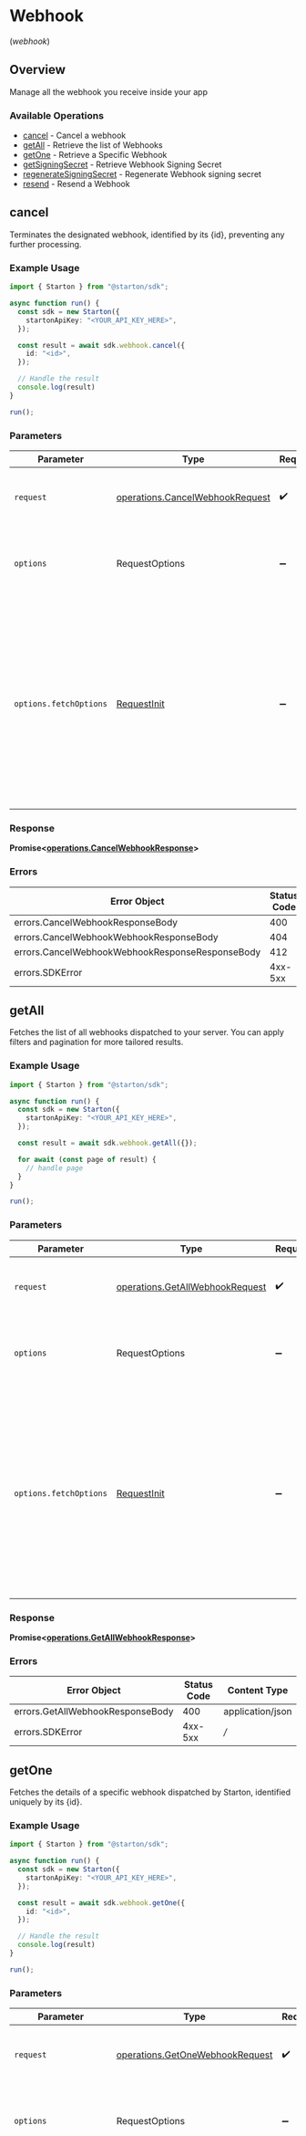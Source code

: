# Webhook
(*webhook*)

## Overview

Manage all the webhook you receive inside your app

### Available Operations

* [cancel](#cancel) - Cancel a webhook
* [getAll](#getall) - Retrieve the list of Webhooks
* [getOne](#getone) - Retrieve a Specific Webhook
* [getSigningSecret](#getsigningsecret) - Retrieve Webhook Signing Secret
* [regenerateSigningSecret](#regeneratesigningsecret) - Regenerate Webhook signing secret
* [resend](#resend) - Resend a Webhook

## cancel

Terminates the designated webhook, identified by its {id}, preventing any further processing.

### Example Usage

```typescript
import { Starton } from "@starton/sdk";

async function run() {
  const sdk = new Starton({
    startonApiKey: "<YOUR_API_KEY_HERE>",
  });

  const result = await sdk.webhook.cancel({
    id: "<id>",
  });

  // Handle the result
  console.log(result)
}

run();
```

### Parameters

| Parameter                                                                                                                                                                      | Type                                                                                                                                                                           | Required                                                                                                                                                                       | Description                                                                                                                                                                    |
| ------------------------------------------------------------------------------------------------------------------------------------------------------------------------------ | ------------------------------------------------------------------------------------------------------------------------------------------------------------------------------ | ------------------------------------------------------------------------------------------------------------------------------------------------------------------------------ | ------------------------------------------------------------------------------------------------------------------------------------------------------------------------------ |
| `request`                                                                                                                                                                      | [operations.CancelWebhookRequest](../../sdk/models/operations/cancelwebhookrequest.md)                                                                                         | :heavy_check_mark:                                                                                                                                                             | The request object to use for the request.                                                                                                                                     |
| `options`                                                                                                                                                                      | RequestOptions                                                                                                                                                                 | :heavy_minus_sign:                                                                                                                                                             | Used to set various options for making HTTP requests.                                                                                                                          |
| `options.fetchOptions`                                                                                                                                                         | [RequestInit](https://developer.mozilla.org/en-US/docs/Web/API/Request/Request#options)                                                                                        | :heavy_minus_sign:                                                                                                                                                             | Options that are passed to the underlying HTTP request. This can be used to inject extra headers for examples. All `Request` options, except `method` and `body`, are allowed. |


### Response

**Promise<[operations.CancelWebhookResponse](../../sdk/models/operations/cancelwebhookresponse.md)>**
### Errors

| Error Object                                    | Status Code                                     | Content Type                                    |
| ----------------------------------------------- | ----------------------------------------------- | ----------------------------------------------- |
| errors.CancelWebhookResponseBody                | 400                                             | application/json                                |
| errors.CancelWebhookWebhookResponseBody         | 404                                             | application/json                                |
| errors.CancelWebhookWebhookResponseResponseBody | 412                                             | application/json                                |
| errors.SDKError                                 | 4xx-5xx                                         | */*                                             |

## getAll

Fetches the list of all webhooks dispatched to your server. You can apply filters and pagination for more tailored results.

### Example Usage

```typescript
import { Starton } from "@starton/sdk";

async function run() {
  const sdk = new Starton({
    startonApiKey: "<YOUR_API_KEY_HERE>",
  });

  const result = await sdk.webhook.getAll({});

  for await (const page of result) {
    // handle page
  }
}

run();
```

### Parameters

| Parameter                                                                                                                                                                      | Type                                                                                                                                                                           | Required                                                                                                                                                                       | Description                                                                                                                                                                    |
| ------------------------------------------------------------------------------------------------------------------------------------------------------------------------------ | ------------------------------------------------------------------------------------------------------------------------------------------------------------------------------ | ------------------------------------------------------------------------------------------------------------------------------------------------------------------------------ | ------------------------------------------------------------------------------------------------------------------------------------------------------------------------------ |
| `request`                                                                                                                                                                      | [operations.GetAllWebhookRequest](../../sdk/models/operations/getallwebhookrequest.md)                                                                                         | :heavy_check_mark:                                                                                                                                                             | The request object to use for the request.                                                                                                                                     |
| `options`                                                                                                                                                                      | RequestOptions                                                                                                                                                                 | :heavy_minus_sign:                                                                                                                                                             | Used to set various options for making HTTP requests.                                                                                                                          |
| `options.fetchOptions`                                                                                                                                                         | [RequestInit](https://developer.mozilla.org/en-US/docs/Web/API/Request/Request#options)                                                                                        | :heavy_minus_sign:                                                                                                                                                             | Options that are passed to the underlying HTTP request. This can be used to inject extra headers for examples. All `Request` options, except `method` and `body`, are allowed. |


### Response

**Promise<[operations.GetAllWebhookResponse](../../sdk/models/operations/getallwebhookresponse.md)>**
### Errors

| Error Object                     | Status Code                      | Content Type                     |
| -------------------------------- | -------------------------------- | -------------------------------- |
| errors.GetAllWebhookResponseBody | 400                              | application/json                 |
| errors.SDKError                  | 4xx-5xx                          | */*                              |

## getOne

Fetches the details of a specific webhook dispatched by Starton, identified uniquely by its {id}.

### Example Usage

```typescript
import { Starton } from "@starton/sdk";

async function run() {
  const sdk = new Starton({
    startonApiKey: "<YOUR_API_KEY_HERE>",
  });

  const result = await sdk.webhook.getOne({
    id: "<id>",
  });

  // Handle the result
  console.log(result)
}

run();
```

### Parameters

| Parameter                                                                                                                                                                      | Type                                                                                                                                                                           | Required                                                                                                                                                                       | Description                                                                                                                                                                    |
| ------------------------------------------------------------------------------------------------------------------------------------------------------------------------------ | ------------------------------------------------------------------------------------------------------------------------------------------------------------------------------ | ------------------------------------------------------------------------------------------------------------------------------------------------------------------------------ | ------------------------------------------------------------------------------------------------------------------------------------------------------------------------------ |
| `request`                                                                                                                                                                      | [operations.GetOneWebhookRequest](../../sdk/models/operations/getonewebhookrequest.md)                                                                                         | :heavy_check_mark:                                                                                                                                                             | The request object to use for the request.                                                                                                                                     |
| `options`                                                                                                                                                                      | RequestOptions                                                                                                                                                                 | :heavy_minus_sign:                                                                                                                                                             | Used to set various options for making HTTP requests.                                                                                                                          |
| `options.fetchOptions`                                                                                                                                                         | [RequestInit](https://developer.mozilla.org/en-US/docs/Web/API/Request/Request#options)                                                                                        | :heavy_minus_sign:                                                                                                                                                             | Options that are passed to the underlying HTTP request. This can be used to inject extra headers for examples. All `Request` options, except `method` and `body`, are allowed. |


### Response

**Promise<[operations.GetOneWebhookResponse](../../sdk/models/operations/getonewebhookresponse.md)>**
### Errors

| Error Object                            | Status Code                             | Content Type                            |
| --------------------------------------- | --------------------------------------- | --------------------------------------- |
| errors.GetOneWebhookResponseBody        | 400                                     | application/json                        |
| errors.GetOneWebhookWebhookResponseBody | 404                                     | application/json                        |
| errors.SDKError                         | 4xx-5xx                                 | */*                                     |

## getSigningSecret

Fetches the signing secret associated with your project. Use this secret to securely verify the integrity and authenticity of payloads received from Starton's API in your server-side webhook implementations.

### Example Usage

```typescript
import { Starton } from "@starton/sdk";

async function run() {
  const sdk = new Starton({
    startonApiKey: "<YOUR_API_KEY_HERE>",
  });

  const result = await sdk.webhook.getSigningSecret();

  // Handle the result
  console.log(result)
}

run();
```

### Parameters

| Parameter                                                                                                                                                                      | Type                                                                                                                                                                           | Required                                                                                                                                                                       | Description                                                                                                                                                                    |
| ------------------------------------------------------------------------------------------------------------------------------------------------------------------------------ | ------------------------------------------------------------------------------------------------------------------------------------------------------------------------------ | ------------------------------------------------------------------------------------------------------------------------------------------------------------------------------ | ------------------------------------------------------------------------------------------------------------------------------------------------------------------------------ |
| `options`                                                                                                                                                                      | RequestOptions                                                                                                                                                                 | :heavy_minus_sign:                                                                                                                                                             | Used to set various options for making HTTP requests.                                                                                                                          |
| `options.fetchOptions`                                                                                                                                                         | [RequestInit](https://developer.mozilla.org/en-US/docs/Web/API/Request/Request#options)                                                                                        | :heavy_minus_sign:                                                                                                                                                             | Options that are passed to the underlying HTTP request. This can be used to inject extra headers for examples. All `Request` options, except `method` and `body`, are allowed. |


### Response

**Promise<[operations.GetOneWebhookSigningSecretResponse](../../sdk/models/operations/getonewebhooksigningsecretresponse.md)>**
### Errors

| Error Object                                  | Status Code                                   | Content Type                                  |
| --------------------------------------------- | --------------------------------------------- | --------------------------------------------- |
| errors.GetOneWebhookSigningSecretResponseBody | 400                                           | application/json                              |
| errors.SDKError                               | 4xx-5xx                                       | */*                                           |

## regenerateSigningSecret

Generates a new signing secret for your project, invalidating the old one. All subsequent payloads from Starton's API will be signed using this new secret, enhancing the security of your webhook integrations.

### Example Usage

```typescript
import { Starton } from "@starton/sdk";

async function run() {
  const sdk = new Starton({
    startonApiKey: "<YOUR_API_KEY_HERE>",
  });

  const result = await sdk.webhook.regenerateSigningSecret();

  // Handle the result
  console.log(result)
}

run();
```

### Parameters

| Parameter                                                                                                                                                                      | Type                                                                                                                                                                           | Required                                                                                                                                                                       | Description                                                                                                                                                                    |
| ------------------------------------------------------------------------------------------------------------------------------------------------------------------------------ | ------------------------------------------------------------------------------------------------------------------------------------------------------------------------------ | ------------------------------------------------------------------------------------------------------------------------------------------------------------------------------ | ------------------------------------------------------------------------------------------------------------------------------------------------------------------------------ |
| `options`                                                                                                                                                                      | RequestOptions                                                                                                                                                                 | :heavy_minus_sign:                                                                                                                                                             | Used to set various options for making HTTP requests.                                                                                                                          |
| `options.fetchOptions`                                                                                                                                                         | [RequestInit](https://developer.mozilla.org/en-US/docs/Web/API/Request/Request#options)                                                                                        | :heavy_minus_sign:                                                                                                                                                             | Options that are passed to the underlying HTTP request. This can be used to inject extra headers for examples. All `Request` options, except `method` and `body`, are allowed. |


### Response

**Promise<[operations.CreateWebhookSigningSecretResponse](../../sdk/models/operations/createwebhooksigningsecretresponse.md)>**
### Errors

| Error Object                                         | Status Code                                          | Content Type                                         |
| ---------------------------------------------------- | ---------------------------------------------------- | ---------------------------------------------------- |
| errors.CreateWebhookSigningSecretResponseBody        | 400                                                  | application/json                                     |
| errors.CreateWebhookSigningSecretWebhookResponseBody | 401                                                  | application/json                                     |
| errors.SDKError                                      | 4xx-5xx                                              | */*                                                  |

## resend

Initiates the resend process for a particular webhook to your server, facilitating testing scenarios or handling missed events.

### Example Usage

```typescript
import { Starton } from "@starton/sdk";

async function run() {
  const sdk = new Starton({
    startonApiKey: "<YOUR_API_KEY_HERE>",
  });

  const result = await sdk.webhook.resend({
    id: "<id>",
  });

  // Handle the result
  console.log(result)
}

run();
```

### Parameters

| Parameter                                                                                                                                                                      | Type                                                                                                                                                                           | Required                                                                                                                                                                       | Description                                                                                                                                                                    |
| ------------------------------------------------------------------------------------------------------------------------------------------------------------------------------ | ------------------------------------------------------------------------------------------------------------------------------------------------------------------------------ | ------------------------------------------------------------------------------------------------------------------------------------------------------------------------------ | ------------------------------------------------------------------------------------------------------------------------------------------------------------------------------ |
| `request`                                                                                                                                                                      | [operations.ResendWebhookRequest](../../sdk/models/operations/resendwebhookrequest.md)                                                                                         | :heavy_check_mark:                                                                                                                                                             | The request object to use for the request.                                                                                                                                     |
| `options`                                                                                                                                                                      | RequestOptions                                                                                                                                                                 | :heavy_minus_sign:                                                                                                                                                             | Used to set various options for making HTTP requests.                                                                                                                          |
| `options.fetchOptions`                                                                                                                                                         | [RequestInit](https://developer.mozilla.org/en-US/docs/Web/API/Request/Request#options)                                                                                        | :heavy_minus_sign:                                                                                                                                                             | Options that are passed to the underlying HTTP request. This can be used to inject extra headers for examples. All `Request` options, except `method` and `body`, are allowed. |


### Response

**Promise<[operations.ResendWebhookResponse](../../sdk/models/operations/resendwebhookresponse.md)>**
### Errors

| Error Object                                    | Status Code                                     | Content Type                                    |
| ----------------------------------------------- | ----------------------------------------------- | ----------------------------------------------- |
| errors.ResendWebhookResponseBody                | 400                                             | application/json                                |
| errors.ResendWebhookWebhookResponseBody         | 404                                             | application/json                                |
| errors.ResendWebhookWebhookResponseResponseBody | 412                                             | application/json                                |
| errors.SDKError                                 | 4xx-5xx                                         | */*                                             |
